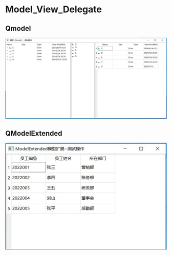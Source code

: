 # Model_View_Delegate

## Qmodel

![Qmodel](./00_material_lib/1.JPG)

## QModelExtended

![QModelExtended](./00_material_lib/2.JPG)
